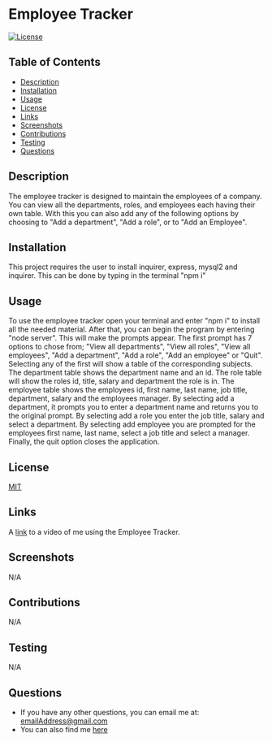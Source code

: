 # Employee Tracker

  [![License](https://img.shields.io/badge/License-MIT-blue.svg)](https://opensource.org/licenses/MIT)

  ## Table of Contents
  - [Description](#description)
  - [Installation](#installation)
  - [Usage](#usage)
  - [License](#license)
  - [Links](#link)
  - [Screenshots](#screenshots)
  - [Contributions](#contributions)
  - [Testing](#tests)
  - [Questions](#questions)

  
  ## Description
  <a name= 'description'></a>
  The employee tracker is designed to maintain the employees of a company. You can view all the departments, roles, and employees each having their own table. With this you can also add any of the following options by choosing to "Add a department", "Add a role", or to "Add an Employee". 

  ## Installation
  <a name= 'installation'></a>
  This project requires the user to install inquirer, express, mysql2 and inquirer. This can be done by typing in the terminal "npm i"

  ## Usage
  <a name= 'usage'></a>
  To use the employee tracker open your terminal and enter "npm i" to install all the needed material. After that, you can begin the program by entering "node server". This will make the prompts appear. The first prompt has 7 options to chose from; "View all departments", "View all roles", "View all employees", "Add a department", "Add a role", "Add an employee" or "Quit". Selecting any of the first will show a table of the corresponding subjects. The department table shows the department name and an id. The role table will show the roles id, title, salary and department the role is in. The employee table shows the employees id, first name, last name, job title, department, salary and the employees manager. By selecting add a department, it prompts you to enter a department name and returns you to the original prompt. By selecting add a role you enter the job title, salary and select a department. By selecting add employee you are prompted for the employees first name, last name, select a job title and select a manager. Finally, the quit option closes the application.

  ## License
  <a name= 'license'></a>
  [MIT](https://mit-license.org/)

  ## Links
  <a name= 'link'></a>
  A [link](https://drive.google.com/file/d/1q60xHpDLz6Z6QEfTPCzMPCjh9IW6cmqD/view) to a video of me using the Employee Tracker.

  
  ## Screenshots
  <a name='screenshots'></a>
  N/A

  ## Contributions
  <a name= 'contributions'></a>
  N/A

  ## Testing
  <a name= 'tests'></a>
  N/A

  ## Questions
  <a name= 'questions'></a>
  - If you have any other questions, you can email me at: emailAddress@gmail.com
  - You can also find me [here](https://github.com/cbaldock2)
